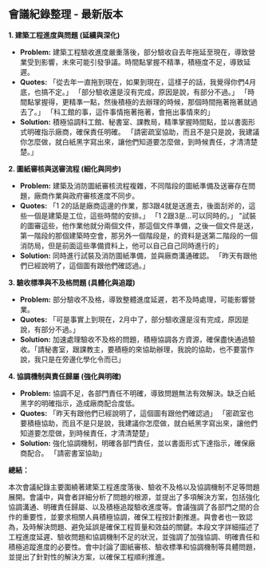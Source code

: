 ## 會議紀錄整理 - 最新版本

**1. 建築工程進度與問題 (延續與深化)**

*   **Problem:** 建築工程驗收進度嚴重落後，部分驗收自去年拖延至現在，導致營業受到影響，未來可能引發爭議。時間點掌握不精準，積極度不足，導致延遲。
*   **Quotes:** 「從去年一直拖到現在，如果到現在，這樣子的話，我覺得你們4月底，也搞不定。」 「部分驗收還是沒有完成，原因是說，有部分不過。」 「時間點掌握得，更精準一點，然後積極的去辦理的時候，那個時間拖著拖著就過去了。」 「科工館的事，這件事情拖著拖著，會拖出事情來的」
*   **Solution:** 積極協調科工館、秘書室、課教局，精準掌握時間點，並以書面形式明確指示廠商，確保責任明確。 「請密疏室協助，而且不是只是說，我建議你怎麼做，就白紙黑字寫出來，讓他們知道要怎麼做，到時候責任，才清清楚楚。」

**2. 圖紙審核與送審流程 (細化與同步)**

*   **Problem:** 建築及消防圖紙審核流程複雜，不同階段的圖紙準備及送審存在問題，廠商作業與政府審核進度不同步。
*   **Quotes:** 「1 2的話是廠商這邊的作業，那3跟4就是送進去，後面刮斧的，這些一個是建築是工位，這些時間的安排。」 「1 2跟3是...可以同時的。」 "試裝的圖審這些，他作業他就分兩個文件，那這個文件準備，之後一個文件是送，第一階段的那個建築時空會，那另外一個階段是，的資料是送第二階段的一個消防局，但是前面這些準備資料上，他可以自己自己同時進行的」
*   **Solution:** 同時進行試裝及消防圖紙準備，並與廠商溝通確認。 「昨天有跟他們已經說明了，這個圖有跟他們確認過。」

**3. 驗收標準與不及格問題 (具體化與追蹤)**

*   **Problem:** 部分驗收不及格，導致整體進度延遲，若不及時處理，可能影響營業。
*   **Quotes:** 「可是事實上到現在，2月中了，部分驗收還是沒有完成，原因是說，有部分不過。」
*   **Solution:** 加速處理驗收不及格的問題，積極協調各方資源，確保盡快通過驗收。「請秘書室，跟課教主，要積極的來協助辦理，我說的協助，也不要當作說，我只是在旁邊化學化令而已」

**4. 協調機制與責任歸屬 (強化與明確)**

*   **Problem:** 協調不足，各部門責任不明確，導致問題無法有效解決。缺乏白紙黑字的明確指示，造成廠商配合度低。
*   **Quotes:** 「昨天有跟他們已經說明了，這個圖有跟他們確認過」 「密疏室也要積極協助，而且不是只是說，我建議你怎麼做，就白紙黑字寫出來，讓他們知道要怎麼做，到時候責任，才清清楚楚」
*   **Solution:** 強化協調機制，明確各部門責任，並以書面形式下達指示，確保廠商配合。 「請密書室協助」

**總結：**

本次會議紀錄主要圍繞著建築工程進度落後、驗收不及格以及協調機制不足等問題展開。會議中，與會者詳細分析了問題的根源，並提出了多項解決方案，包括強化協調溝通、明確責任歸屬、以及積極追蹤驗收進度等。會議強調了各部門之間的合作的重要性，並要求相關人員積極協調，確保工程按計劃推進。與會者也一致認為，及時解決問題、避免延誤是確保工程質量和效益的關鍵。本段文字詳細描述了工程進度延遲、驗收問題和協調機制不足的狀況，並強調了加強協調、明確責任和積極追蹤進度的必要性。會中討論了圖紙審核、驗收標準和協調機制等具體問題，並提出了針對性的解決方案，以確保工程順利推進。